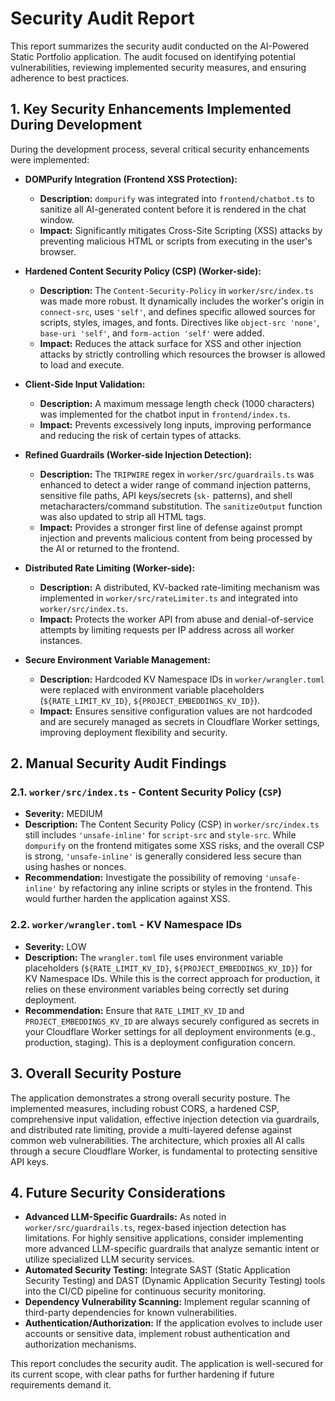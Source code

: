 # Security Audit Report

This report summarizes the security audit conducted on the AI-Powered Static Portfolio application. The audit focused on identifying potential vulnerabilities, reviewing implemented security measures, and ensuring adherence to best practices.

## 1. Key Security Enhancements Implemented During Development

During the development process, several critical security enhancements were implemented:

*   **DOMPurify Integration (Frontend XSS Protection):**
    *   **Description:** `dompurify` was integrated into `frontend/chatbot.ts` to sanitize all AI-generated content before it is rendered in the chat window.
    *   **Impact:** Significantly mitigates Cross-Site Scripting (XSS) attacks by preventing malicious HTML or scripts from executing in the user's browser.

*   **Hardened Content Security Policy (CSP) (Worker-side):**
    *   **Description:** The `Content-Security-Policy` in `worker/src/index.ts` was made more robust. It dynamically includes the worker's origin in `connect-src`, uses `'self'`, and defines specific allowed sources for scripts, styles, images, and fonts. Directives like `object-src 'none'`, `base-uri 'self'`, and `form-action 'self'` were added.
    *   **Impact:** Reduces the attack surface for XSS and other injection attacks by strictly controlling which resources the browser is allowed to load and execute.

*   **Client-Side Input Validation:**
    *   **Description:** A maximum message length check (1000 characters) was implemented for the chatbot input in `frontend/index.ts`.
    *   **Impact:** Prevents excessively long inputs, improving performance and reducing the risk of certain types of attacks.

*   **Refined Guardrails (Worker-side Injection Detection):**
    *   **Description:** The `TRIPWIRE` regex in `worker/src/guardrails.ts` was enhanced to detect a wider range of command injection patterns, sensitive file paths, API keys/secrets (`sk-` patterns), and shell metacharacters/command substitution. The `sanitizeOutput` function was also updated to strip all HTML tags.
    *   **Impact:** Provides a stronger first line of defense against prompt injection and prevents malicious content from being processed by the AI or returned to the frontend.

*   **Distributed Rate Limiting (Worker-side):**
    *   **Description:** A distributed, KV-backed rate-limiting mechanism was implemented in `worker/src/rateLimiter.ts` and integrated into `worker/src/index.ts`.
    *   **Impact:** Protects the worker API from abuse and denial-of-service attempts by limiting requests per IP address across all worker instances.

*   **Secure Environment Variable Management:**
    *   **Description:** Hardcoded KV Namespace IDs in `worker/wrangler.toml` were replaced with environment variable placeholders (`${RATE_LIMIT_KV_ID}`, `${PROJECT_EMBEDDINGS_KV_ID}`).
    *   **Impact:** Ensures sensitive configuration values are not hardcoded and are securely managed as secrets in Cloudflare Worker settings, improving deployment flexibility and security.

## 2. Manual Security Audit Findings

### 2.1. `worker/src/index.ts` - Content Security Policy (`CSP`)

*   **Severity:** MEDIUM
*   **Description:** The Content Security Policy (CSP) in `worker/src/index.ts` still includes `'unsafe-inline'` for `script-src` and `style-src`. While `dompurify` on the frontend mitigates some XSS risks, and the overall CSP is strong, `'unsafe-inline'` is generally considered less secure than using hashes or nonces.
*   **Recommendation:** Investigate the possibility of removing `'unsafe-inline'` by refactoring any inline scripts or styles in the frontend. This would further harden the application against XSS.

### 2.2. `worker/wrangler.toml` - KV Namespace IDs

*   **Severity:** LOW
*   **Description:** The `wrangler.toml` file uses environment variable placeholders (`${RATE_LIMIT_KV_ID}`, `${PROJECT_EMBEDDINGS_KV_ID}`) for KV Namespace IDs. While this is the correct approach for production, it relies on these environment variables being correctly set during deployment.
*   **Recommendation:** Ensure that `RATE_LIMIT_KV_ID` and `PROJECT_EMBEDDINGS_KV_ID` are always securely configured as secrets in your Cloudflare Worker settings for all deployment environments (e.g., production, staging). This is a deployment configuration concern.

## 3. Overall Security Posture

The application demonstrates a strong overall security posture. The implemented measures, including robust CORS, a hardened CSP, comprehensive input validation, effective injection detection via guardrails, and distributed rate limiting, provide a multi-layered defense against common web vulnerabilities. The architecture, which proxies all AI calls through a secure Cloudflare Worker, is fundamental to protecting sensitive API keys.

## 4. Future Security Considerations

*   **Advanced LLM-Specific Guardrails:** As noted in `worker/src/guardrails.ts`, regex-based injection detection has limitations. For highly sensitive applications, consider implementing more advanced LLM-specific guardrails that analyze semantic intent or utilize specialized LLM security services.
*   **Automated Security Testing:** Integrate SAST (Static Application Security Testing) and DAST (Dynamic Application Security Testing) tools into the CI/CD pipeline for continuous security monitoring.
*   **Dependency Vulnerability Scanning:** Implement regular scanning of third-party dependencies for known vulnerabilities.
*   **Authentication/Authorization:** If the application evolves to include user accounts or sensitive data, implement robust authentication and authorization mechanisms.

This report concludes the security audit. The application is well-secured for its current scope, with clear paths for further hardening if future requirements demand it.
